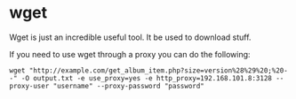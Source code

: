 # wget

Wget is just an incredible useful tool. It be used to download stuff.

If you need to use wget through a proxy you can do the following:

```
wget "http://example.com/get_album_item.php?size=version%28%29%20;%20--" -O output.txt -e use_proxy=yes -e http_proxy=192.168.101.8:3128 --proxy-user "username" --proxy-password "password"
```
